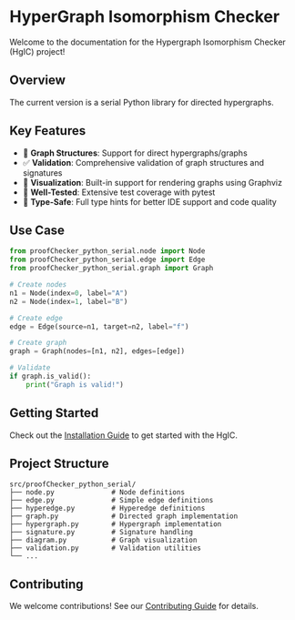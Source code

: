 # HyperGraph Isomorphism Checker 

Welcome to the documentation for the Hypergraph Isomorphism Checker (HgIC) project!

## Overview

The current version is a serial Python library for directed hypergraphs.

## Key Features

- 🔗 **Graph Structures**: Support for direct hypergraphs/graphs
- ✅ **Validation**: Comprehensive validation of graph structures and signatures
- 🎨 **Visualization**: Built-in support for rendering graphs using Graphviz
- 🧪 **Well-Tested**: Extensive test coverage with pytest
- 🚀 **Type-Safe**: Full type hints for better IDE support and code quality

## Use Case

```python
from proofChecker_python_serial.node import Node
from proofChecker_python_serial.edge import Edge
from proofChecker_python_serial.graph import Graph

# Create nodes
n1 = Node(index=0, label="A")
n2 = Node(index=1, label="B")

# Create edge
edge = Edge(source=n1, target=n2, label="f")

# Create graph
graph = Graph(nodes=[n1, n2], edges=[edge])

# Validate
if graph.is_valid():
    print("Graph is valid!")
```

## Getting Started

Check out the [Installation Guide](getting-started/installation.md) to get started with the HgIC.

## Project Structure

```
src/proofChecker_python_serial/
├── node.py              # Node definitions
├── edge.py              # Simple edge definitions
├── hyperedge.py         # Hyperedge definitions
├── graph.py             # Directed graph implementation
├── hypergraph.py        # Hypergraph implementation
├── signature.py         # Signature handling
├── diagram.py           # Graph visualization
├── validation.py        # Validation utilities
└── ...
```

## Contributing

We welcome contributions! See our [Contributing Guide](contributing.md) for details.
